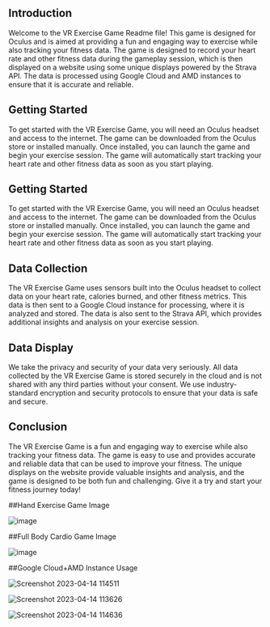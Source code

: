 
## Introduction
Welcome to the VR Exercise Game Readme file! This game is designed for Oculus and is aimed at providing a fun and engaging way to exercise while also tracking your fitness data. The game is designed to record your heart rate and other fitness data during the gameplay session, which is then displayed on a website using some unique displays powered by the Strava API. The data is processed using Google Cloud and AMD instances to ensure that it is accurate and reliable.
## Getting Started
To get started with the VR Exercise Game, you will need an Oculus headset and access to the internet. The game can be downloaded from the Oculus store or installed manually. Once installed, you can launch the game and begin your exercise session. The game will automatically start tracking your heart rate and other fitness data as soon as you start playing.
## Getting Started
To get started with the VR Exercise Game, you will need an Oculus headset and access to the internet. The game can be downloaded from the Oculus store or installed manually. Once installed, you can launch the game and begin your exercise session. The game will automatically start tracking your heart rate and other fitness data as soon as you start playing.
## Data Collection
The VR Exercise Game uses sensors built into the Oculus headset to collect data on your heart rate, calories burned, and other fitness metrics. This data is then sent to a Google Cloud instance for processing, where it is analyzed and stored. The data is also sent to the Strava API, which provides additional insights and analysis on your exercise session.
## Data Display
We take the privacy and security of your data very seriously. All data collected by the VR Exercise Game is stored securely in the cloud and is not shared with any third parties without your consent. We use industry-standard encryption and security protocols to ensure that your data is safe and secure.
## Conclusion
The VR Exercise Game is a fun and engaging way to exercise while also tracking your fitness data. The game is easy to use and provides accurate and reliable data that can be used to improve your fitness. The unique displays on the website provide valuable insights and analysis, and the game is designed to be both fun and challenging. Give it a try and start your fitness journey today!

##Hand Exercise Game Image


![image](https://user-images.githubusercontent.com/83156880/232253604-d6caaf17-c8d8-4ce2-bc2e-82598d62936d.png)

##Full Body Cardio Game Image 

![image](https://user-images.githubusercontent.com/83156880/232253663-513b3d97-db51-4ad9-ab8c-070386539006.png)


##Google Cloud+AMD Instance Usage 

![Screenshot 2023-04-14 114511](https://user-images.githubusercontent.com/83156880/232253897-9fca9dc9-cc39-4b16-98bb-e5f4d491782a.png)

![Screenshot 2023-04-14 113626](https://user-images.githubusercontent.com/83156880/232253909-027d6493-4791-44ac-b587-795c2c4e42a7.png)

![Screenshot 2023-04-14 114636](https://user-images.githubusercontent.com/83156880/232253927-4fc1d7cd-2826-4320-9d4e-6f8998e51462.png)

